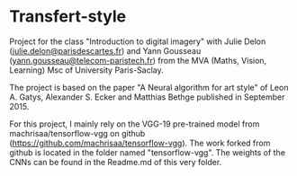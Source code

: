 # Transfert-style
Project for the class "Introduction to digital imagery" with Julie Delon (julie.delon@parisdescartes.fr) and Yann Gousseau (yann.gousseau@telecom-paristech.fr) from the MVA (Maths, Vision, Learning) Msc of University Paris-Saclay.

The project is based on the paper "A Neural algorithm for art style" of Leon A. Gatys, Alexander S. Ecker and Matthias Bethge published in September 2015.

For this project, I mainly rely on the VGG-19 pre-trained model from machrisaa/tensorflow-vgg on github (https://github.com/machrisaa/tensorflow-vgg). The work forked from github is located in the folder named "tensorflow-vgg". The weights of the CNNs can be found in the Readme.md of this very folder.
